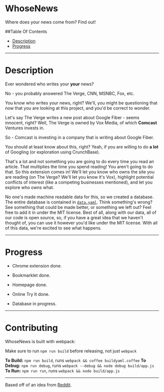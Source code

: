 # WhoseNews

Where does your news come from? Find out!

##Table Of Contents

- [Description](#description)
- [Progress](#progress)

-------

# Description

Ever wondered who writes your **your** news?

No - you probably answered The Verge, CNN, MSNBC, Fox, etc.

You know who writes your news, right? We'll, you might be questioning that
now that you are looking at this project, and you'd be correct to wonder.

Let's say The Verge writes a new post about Google Fiber - seems innocent,
right? Well, The Verge is owned by Vox Media, of which **Comcast** Ventures
invests in.

So - Comcast is investing in a company that is writing about Google Fiber.

You should at least know about this, right? Yeah, if you are willing to do
**a lot** of Googling (or exploration using CrunchBase).

That's a lot and not something you are going to do every time you read
an article. That multiplies the time you spend reading! You aren't going
to do that. So this extension comes in! We'll let you know who owns the
site you are reading (on The Verge? We'll let you know it's Vox), highlight
potential conflicts of interest (like a competing businesses mentioned), and
let you explore who owns what.

No one's made machine readable data for this, so we created a database. The
entire database is contained in [`data.yaml`][data]. Think something's wrong?
See something that could be made better, or something we left out? Feel free to
add it in under the MIT license. Best of all, along with our data, all of our
code is open source, so, if you have a great idea that we haven't thought of,
you can use it however you'd like under the MIT license. With all of this data,
we're excited to see what happens.

-------

# Progress

- Chrome extension done.
- Bookmarklet done.
- Homepage done.
- Online Try It done.

 - Database in progress.

-------

# Contributing

WhoseNews is built with webpack:

Make sure to run `npm run build` before releasing, not just `webpack`

**To Build:** `npm run build`, runs `webpack && coffee buildyaml.coffee`
**To Debug:** `npm run debug`, runs `webpack --debug && node debug build/app.js`
**To Run:** `npm run run`, runs `webpack && node build/app.js`

-------

Based off of an idea from [Reddit][idea].


[idea]: https://www.reddit.com/r/AppIdeas/comments/4hoilq/chrome_extension_tell_me_who_owns_the_news_outlet/
[data]: http://github.com/penne12/WhoseNews/blob/master/src/data.yml.
